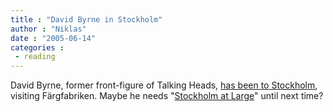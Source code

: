```yaml
---
title : "David Byrne in Stockholm"
author : "Niklas"
date : "2005-06-14"
categories : 
 - reading
---
```


David Byrne, former front-figure of Talking Heads, [has been to Stockholm](http://www.davidbyrne.com/journal/current.php#June_12), visiting Färgfabriken. Maybe he needs "[Stockholm at Large](http://www.fargfabriken.se/start/start.html)" until next time?
